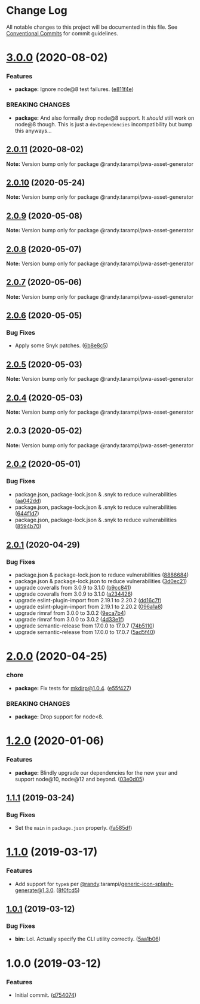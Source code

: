 # Change Log

All notable changes to this project will be documented in this file.
See [Conventional Commits](https://conventionalcommits.org) for commit guidelines.

# [3.0.0](https://github.com/randytarampi/pwa-asset-generator/compare/@randy.tarampi/pwa-asset-generator@2.0.11...@randy.tarampi/pwa-asset-generator@3.0.0) (2020-08-02)


### Features

* **package:** Ignore node@8 test failures. ([e811f4e](https://github.com/randytarampi/pwa-asset-generator/commit/e811f4e0734170f86df01d83417377c7aefbe7dc))


### BREAKING CHANGES

* **package:** And also formally drop node@8 support. It *should* still work on node@8 though. This is just a `devDependencies` incompatibility but bump this anyways...





## [2.0.11](https://github.com/randytarampi/pwa-asset-generator/compare/@randy.tarampi/pwa-asset-generator@2.0.10...@randy.tarampi/pwa-asset-generator@2.0.11) (2020-08-02)

**Note:** Version bump only for package @randy.tarampi/pwa-asset-generator





## [2.0.10](https://github.com/randytarampi/pwa-asset-generator/compare/@randy.tarampi/pwa-asset-generator@2.0.9...@randy.tarampi/pwa-asset-generator@2.0.10) (2020-05-24)

**Note:** Version bump only for package @randy.tarampi/pwa-asset-generator





## [2.0.9](https://github.com/randytarampi/pwa-asset-generator/compare/@randy.tarampi/pwa-asset-generator@2.0.8...@randy.tarampi/pwa-asset-generator@2.0.9) (2020-05-08)

**Note:** Version bump only for package @randy.tarampi/pwa-asset-generator





## [2.0.8](https://github.com/randytarampi/pwa-asset-generator/compare/@randy.tarampi/pwa-asset-generator@2.0.7...@randy.tarampi/pwa-asset-generator@2.0.8) (2020-05-07)

**Note:** Version bump only for package @randy.tarampi/pwa-asset-generator





## [2.0.7](https://github.com/randytarampi/pwa-asset-generator/compare/@randy.tarampi/pwa-asset-generator@2.0.6...@randy.tarampi/pwa-asset-generator@2.0.7) (2020-05-06)

**Note:** Version bump only for package @randy.tarampi/pwa-asset-generator





## [2.0.6](https://github.com/randytarampi/pwa-asset-generator/compare/@randy.tarampi/pwa-asset-generator@2.0.5...@randy.tarampi/pwa-asset-generator@2.0.6) (2020-05-05)


### Bug Fixes

* Apply some Snyk patches. ([6b8e8c5](https://github.com/randytarampi/pwa-asset-generator/commit/6b8e8c5e3e08ffacfaacc92ea3d8de16da186fc4))





## [2.0.5](https://github.com/randytarampi/pwa-asset-generator/compare/@randy.tarampi/pwa-asset-generator@2.0.4...@randy.tarampi/pwa-asset-generator@2.0.5) (2020-05-03)

**Note:** Version bump only for package @randy.tarampi/pwa-asset-generator





## [2.0.4](https://github.com/randytarampi/pwa-asset-generator/compare/@randy.tarampi/pwa-asset-generator@2.0.3...@randy.tarampi/pwa-asset-generator@2.0.4) (2020-05-03)

**Note:** Version bump only for package @randy.tarampi/pwa-asset-generator





## 2.0.3 (2020-05-02)

**Note:** Version bump only for package @randy.tarampi/pwa-asset-generator





## [2.0.2](https://github.com/randytarampi/pwa-asset-generator/compare/v2.0.1...v2.0.2) (2020-05-01)


### Bug Fixes

* package.json, package-lock.json & .snyk to reduce vulnerabilities ([aa042dd](https://github.com/randytarampi/pwa-asset-generator/commit/aa042ddcd9ddb43b8655962231d2d1180ac54b1d))
* package.json, package-lock.json & .snyk to reduce vulnerabilities ([644f1d7](https://github.com/randytarampi/pwa-asset-generator/commit/644f1d72c624a73097050cecf4f60558e34455f6))
* package.json, package-lock.json & .snyk to reduce vulnerabilities ([8594b70](https://github.com/randytarampi/pwa-asset-generator/commit/8594b70597b970e7f6c1cc837975574110aeb650))

## [2.0.1](https://github.com/randytarampi/pwa-asset-generator/compare/v2.0.0...v2.0.1) (2020-04-29)


### Bug Fixes

* package.json & package-lock.json to reduce vulnerabilities ([8886684](https://github.com/randytarampi/pwa-asset-generator/commit/8886684013961bb7a5fc51b810abe40d027906ea))
* package.json & package-lock.json to reduce vulnerabilities ([3d0ec21](https://github.com/randytarampi/pwa-asset-generator/commit/3d0ec21a1fca3fc3c4ae4b7216f31f090581f113))
* upgrade coveralls from 3.0.9 to 3.1.0 ([b9cc841](https://github.com/randytarampi/pwa-asset-generator/commit/b9cc841af9e3489c582b2f3d77d69495d6488a4c))
* upgrade coveralls from 3.0.9 to 3.1.0 ([a234426](https://github.com/randytarampi/pwa-asset-generator/commit/a23442685bbb73defc122afc931d82f3ab7dbe93))
* upgrade eslint-plugin-import from 2.19.1 to 2.20.2 ([dd16c7f](https://github.com/randytarampi/pwa-asset-generator/commit/dd16c7f9dc74d4d3936bd956c8611e398b714564))
* upgrade eslint-plugin-import from 2.19.1 to 2.20.2 ([096a1a8](https://github.com/randytarampi/pwa-asset-generator/commit/096a1a8bdbd17e38140c7ab292702de0ee77e483))
* upgrade rimraf from 3.0.0 to 3.0.2 ([9eca7b4](https://github.com/randytarampi/pwa-asset-generator/commit/9eca7b433a648ed09fbc18222b6818b863abb7d6))
* upgrade rimraf from 3.0.0 to 3.0.2 ([4d33e1f](https://github.com/randytarampi/pwa-asset-generator/commit/4d33e1f54f14cccab1c3ae6149b8710f65a6990d))
* upgrade semantic-release from 17.0.0 to 17.0.7 ([74b5110](https://github.com/randytarampi/pwa-asset-generator/commit/74b51107e5e6ba4737ce0f9943e180e325b64702))
* upgrade semantic-release from 17.0.0 to 17.0.7 ([5ad5f40](https://github.com/randytarampi/pwa-asset-generator/commit/5ad5f40f88b1200749eb32b9cf4a881963ebf9b0))

# [2.0.0](https://github.com/randytarampi/pwa-asset-generator/compare/v1.2.0...v2.0.0) (2020-04-25)


### chore

* **package:** Fix tests for mkdirp@1.0.4. ([e55f427](https://github.com/randytarampi/pwa-asset-generator/commit/e55f4275425efca29f497e5a96a321370686ce1e))


### BREAKING CHANGES

* **package:** Drop support for node<8.

# [1.2.0](https://github.com/randytarampi/pwa-asset-generator/compare/v1.1.1...v1.2.0) (2020-01-06)


### Features

* **package:** Blindly upgrade our dependencies for the new year and support node@10, node@12 and beyond. ([03e0d05](https://github.com/randytarampi/pwa-asset-generator/commit/03e0d05ccea877acc367ca98393b9dba635cbed8))

## [1.1.1](https://github.com/randytarampi/pwa-asset-generator/compare/v1.1.0...v1.1.1) (2019-03-24)


### Bug Fixes

* Set the `main` in `package.json` properly. ([fa585df](https://github.com/randytarampi/pwa-asset-generator/commit/fa585df))

# [1.1.0](https://github.com/randytarampi/pwa-asset-generator/compare/v1.0.1...v1.1.0) (2019-03-17)


### Features

* Add support for `type`s per [@randy](https://github.com/randy).tarampi/generic-icon-splash-generate@1.3.0. ([8f0fcd5](https://github.com/randytarampi/pwa-asset-generator/commit/8f0fcd5))

## [1.0.1](https://github.com/randytarampi/pwa-asset-generator/compare/v1.0.0...v1.0.1) (2019-03-12)


### Bug Fixes

* **bin:** Lol. Actually specify the CLI utility correctly. ([5aa1b06](https://github.com/randytarampi/pwa-asset-generator/commit/5aa1b06))

# 1.0.0 (2019-03-12)


### Features

* Initial commit. ([d754074](https://github.com/randytarampi/pwa-asset-generator/commit/d754074))

